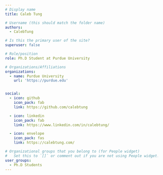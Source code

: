 ```yaml
---
# Display name
title: Caleb Tung

# Username (this should match the folder name)
authors:
  - CalebTung

# Is this the primary user of the site?
superuser: false

# Role/position
role: Ph.D Student at Purdue University

# Organizations/Affiliations
organizations:
  - name: Purdue University
    url: 'https://purdue.edu'


social:
  - icon: github
    icon_pack: fab
    link: https://github.com/calebtung

  - icon: linkedin
    icon_pack: fab
    link: https://www.linkedin.com/in/calebtung/

  - icon: envelope
    icon_pack: fas
    link: https://calebtung.com/

# Organizational groups that you belong to (for People widget)
#   Set this to `[]` or comment out if you are not using People widget.
user_groups:
  - Ph.D Students
---
```

